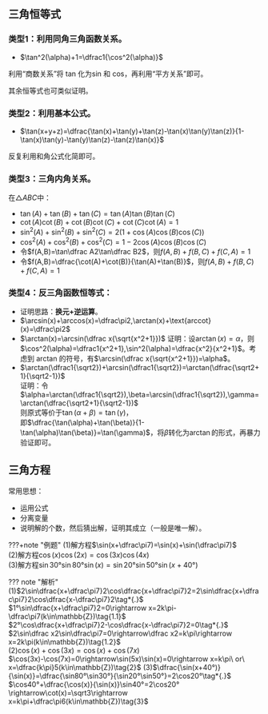 ## 三角恒等式

### 类型1：利用同角三角函数关系。

- $\tan^2(\alpha)+1=\dfrac1{\cos^2(\alpha)}$

利用“商数关系”将 tan 化为sin 和 cos，再利用“平方关系”即可。

其余恒等式也可类似证明。

### 类型2：利用基本公式。

- $\tan(x+y+z)=\dfrac{\tan(x)+\tan(y)+\tan(z)-\tan(x)\tan(y)\tan(z)}{1-\tan(x)\tan(y)-\tan(y)\tan(z)-\tan(z)\tan(x)}$

反复利用和角公式化简即可。

### 类型3：三角内角关系。

在$\triangle ABC$中：

- $\tan(A)+\tan(B)+\tan(C)=\tan(A)\tan(B)\tan(C)$
- $\cot(A)\cot(B)+\cot(B)\cot(C)+\cot(C)\cot(A)=1$
- $\sin^2(A)+\sin^2(B)+\sin^2(C)=2(1+\cos(A)\cos(B)\cos(C))$
- $\cos^2(A)+\cos^2(B)+\cos^2(C)=1-2\cos(A)\cos(B)\cos(C)$
- 令$f(A,B)=\tan\dfrac A2\tan\dfrac B2$，则$f(A,B)+f(B,C)+f(C,A)=1$
- 令$f(A,B)=\dfrac{\cot(A)+\cot(B)}{\tan(A)+\tan(B)}$，则$f(A,B)+f(B,C)+f(C,A)=1$

### 类型4：反三角函数恒等式：

- 证明思路：**换元+逆运算**。
- $\arcsin(x)+\arccos(x)=\dfrac\pi2,\arctan(x)+\text{arccot}(x)=\dfrac\pi2$
- $\arctan(x)=\arcsin(\dfrac x{\sqrt{x^2+1}})$
  证明：设$\arctan(x)=\alpha$，则$\cos^2(\alpha)=\dfrac1{x^2+1},\sin^2(\alpha)=\dfrac{x^2}{x^2+1}$。考虑到 arctan 的符号，有$\arcsin(\dfrac x{\sqrt{x^2+1}})=\alpha$。
- $\arctan(\dfrac1{\sqrt2})+\arcsin(\dfrac1{\sqrt2})=\arctan(\dfrac{\sqrt2+1}{\sqrt2-1})$  
  证明：令$\alpha=\arctan(\dfrac1{\sqrt2}),\beta=\arcsin(\dfrac1{\sqrt2}),\gamma=\arctan(\dfrac{\sqrt2+1}{\sqrt2-1})$  
  则原式等价于$\tan(\alpha+\beta)=\tan(\gamma)$，  
  即$\dfrac{\tan(\alpha)+\tan(\beta)}{1-\tan(\alpha)\tan(\beta)}=\tan(\gamma)$，将$\beta$转化为$\arctan$的形式，再暴力验证即可。

## 三角方程

常用思想：

- 运用公式
- 分离变量
- 说明解的个数，然后猜出解，证明其成立（一般是唯一解）。

???+note "例题"
    (1)解方程$\sin(x+\dfrac\pi7)=\sin(x)+\sin(\dfrac\pi7)$  
    (2)解方程$\cos(x)\cos(2x)=\cos(3x)\cos(4x)$  
    (3)解方程$\sin30°\sin80°\sin(x)=\sin20°\sin50°\sin(x+40°)$

??? note "解析"
    (1)$2\sin\dfrac{x+\dfrac\pi7}2\cos\dfrac{x+\dfrac\pi7}2=2\sin\dfrac{x+\dfrac\pi7}2\cos\dfrac{x-\dfrac\pi7}2\tag*{.}$  
    $1°\sin\dfrac{x+\dfrac\pi7}2=0\rightarrow x=2k\pi-\dfrac\pi7(k\in\mathbb{Z})\tag{1.1}$  
    $2°\cos\dfrac{x+\dfrac\pi7}2-\cos\dfrac{x-\dfrac\pi7}2=0\tag*{.}$  
    $2\sin\dfrac x2\sin\dfrac\pi7=0\rightarrow\dfrac x2=k\pi\rightarrow x=2k\pi(k\in\mathbb{Z})\tag{1.2}$  
    (2)$\cos(x)+\cos(3x)=\cos(x)+\cos(7x)\tag*{.}$  
    $\cos(3x)-\cos(7x)=0\rightarrow\sin(5x)\sin(x)=0\rightarrow x=k\pi\ or\ x=\dfrac{k\pi}5(k\in\mathbb{Z})\tag{2}$
    (3)$\dfrac{\sin(x+40°)}{\sin(x)}=\dfrac{\sin80°\sin30°}{\sin20°\sin50°}=2\cos20°\tag*{.}$  
    $\cos40°+\dfrac{\cos(x)}{\sin(x)}\sin40°=2\cos20°\rightarrow\cot(x)=\sqrt3\rightarrow x=k\pi+\dfrac\pi6(k\in\mathbb{Z})\tag{3}$